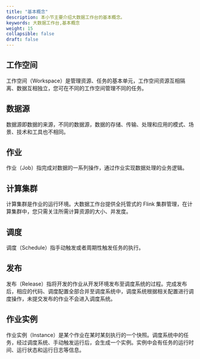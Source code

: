 ```yaml
---
title: "基本概念"
description: 本小节主要介绍大数据工作台的基本概念。 
keywords: 大数据工作台,基本概念
weight: 15
collapsible: false
draft: false
---
```



## 工作空间

工作空间（Workspace）是管理资源、任务的基本单元，工作空间资源互相隔离、数据互相独立，您可在不同的工作空间管理不同的任务。

## 数据源

数据源即数据的来源，不同的数据源，数据的存储、传输、处理和应用的模式、场景、技术和工具也不相同。

## 作业

作业（Job）指完成对数据的一系列操作，通过作业实现数据处理的业务逻辑。

## 计算集群

计算集群是作业的运行环境。大数据工作台提供全托管式的 Flink 集群管理，在计算集群中，您只需关注所需计算资源的大小、并发度。

## 调度

调度（Schedule）指手动触发或者周期性触发任务的执行。

## 发布

发布（Release）指将开发的作业从开发环境发布至调度系统的过程。完成发布后，相应的代码、调度配置全部合并至调度系统中，调度系统根据相关配置进行调度操作，未提交发布的作业不会进入调度系统。

## 作业实例

作业实例（Instance）是某个作业在某时某刻执行的一个快照。调度系统中的任务，经过调度系统、手动触发运行后，会生成一个实例。实例中会有任务的运行时间、运行状态和运行日志等信息。

